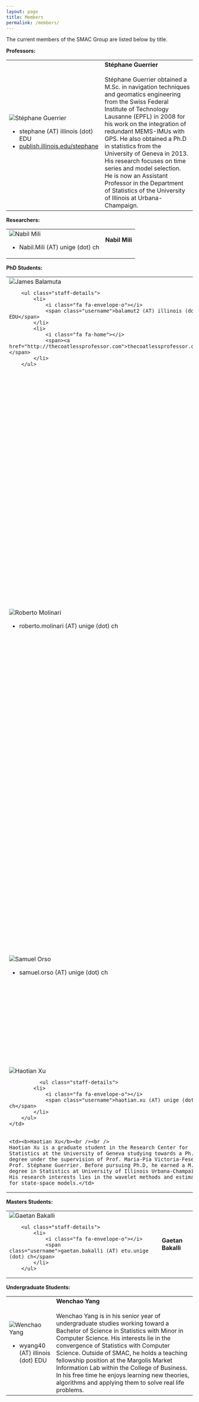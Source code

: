 ```yaml
---
layout: page
title: Members
permalink: /members/
---
```


The current members of the SMAC Group are listed below by title.


**Professors:**

<table>
  <tr>
  <td><img src="{{ "assets/images/staff/sguerrier.jpg" | prepend: site.baseurl }}" alt="Stéphane Guerrier" class="staff-picture" />

 <ul class="staff-details">
      	<li>
            <i class="fa fa-envelope-o"></i>
            <span class="username">stephane (AT) illinois (dot) EDU</span>
      	</li>
        <li>
            <i class="fa fa-home"></i>
            <span><a href="http://publish.illinois.edu/stephane/">publish.illinois.edu/stephane</a></span>
      	</li>
        </ul>
  </td>
    <td><b>Stéphane Guerrier</b> <br/> <br/>
    Stéphane Guerrier obtained a M.Sc. in navigation techniques and geomatics engineering from the Swiss Federal Institute of Technology Lausanne (EPFL) in 2008 for his work on the integration of redundant MEMS-IMUs with GPS. He also obtained a Ph.D in statistics from the University of Geneva in 2013. His research focuses on time series and model selection. He is now an Assistant Professor in the Department of Statistics of the University of Illinois at Urbana-Champaign.</td>
  </tr>
</table>


**Researchers:**
<table>
  <tr>
    <td><img src="{{ "assets/images/staff/nmili.pdf" | prepend: site.baseurl }}" alt="Nabil Mili" class="staff-picture"/>
	    <ul class="staff-details">
            <li>
                <i class="fa fa-envelope-o"></i>
                <span class="username">Nabil.Mili (AT) unige (dot) ch</span>
            </li>
        </ul>
	</td>
    <td><b>Nabil Mili</b><br /><br /> 
    </td>
  </tr>
</table>

**PhD Students:**
 
<table>
  <tr>
    <td><img src="{{ "assets/images/staff/jjbalamuta.jpg" | prepend: site.baseurl }}" alt="James Balamuta" class="staff-picture" />
      <br />
      
        <ul class="staff-details">
            <li>
                <i class="fa fa-envelope-o"></i>
                <span class="username">balamut2 (AT) illinois (dot) EDU</span>
            </li>
            <li>
                <i class="fa fa-home"></i>
                <span><a href="http://thecoatlessprofessor.com">thecoatlessprofessor.com</a></span>
            </li>
        </ul>
   </td>
    <td><b>James Balamuta</b></td>
  </tr>
  <tr>
    <td><img src="{{ "assets/images/staff/rmolinari.jpg" | prepend: site.baseurl }}" alt="Roberto Molinari" class="staff-picture" />  
          <ul class="staff-details">
            <li>
                <i class="fa fa-envelope-o"></i>
                <span class="username">roberto.molinari (AT) unige (dot) ch</span>
            </li>
        </ul>
</td>
    <td><b>Roberto Molinari</b> <br /><br />
    Roberto Molinari obtained a Bachelor and Master degree respectively in Political Sciences and International Affairs at the LUISS Guido Carli University in Rome. After experiences in the UNECE, OECD and Ernst &amp; Young, he enrolled for an M.Sc. in Statistics at the University of Geneva. Having completed the master degree he then enrolled in a PhD in Statistics in the same university during which he was Visiting Scholar at the University of Illinois Urbana-Champaign. His research interests are in robust time series model estimation, spatial statistics and model selection as well as applied statistics in the field of economics, finance and medicine.</td>
  </tr>
  <tr>
    </tr>
  <tr>
    <td><img src="{{ "assets/images/staff/sorso.jpg" | prepend: site.baseurl }}" alt="Samuel Orso" class="staff-picture" />  
          <ul class="staff-details">
            <li>
                <i class="fa fa-envelope-o"></i>
                <span class="username">samuel.orso (AT) unige (dot) ch</span>
            </li>
        </ul>
</td>
    <td><b>Samuel Orso</b> <br /><br />
    Samuel Orso is a PhD student in statistics at the University of Geneva. He obtained a BSc in management and a MSc in statistics from the same university. His research interests are in copula model, robust estimation and model selection.
  </td>
  </tr>
  <tr>
    <td><img src="{{ "assets/images/staff/hxu.jpg" | prepend: site.baseurl }}" alt="Haotian Xu" class="staff-picture" />
    
              <ul class="staff-details">
            <li>
                <i class="fa fa-envelope-o"></i>
                <span class="username">haotian.xu (AT) unige (dot) ch</span>
            </li>
        </ul>
    </td>
        

    <td><b>Haotian Xu</b><br /><br />
    Haotian Xu is a graduate student in the Research Center for Statistics at the University of Geneva studying towards a Ph.D degree under the supervision of Prof. Maria-Pia Victoria-Feser and Prof. Stéphane Guerrier. Before pursuing Ph.D, he earned a M.Sc. degree in Statistics at University of Illinois Urbana-Champaign. His research interests lies in the wavelet methods and estimation for state-space models.</td>
  </tr>
</table>

**Masters Students:**

<table>
    <tr>
    <td><img src="{{ "assets/images/staff/gbakalli.jpg" | prepend: site.baseurl }}" alt="Gaetan Bakalli" class="staff-picture" />
      <br />
      
        <ul class="staff-details">
            <li>
                <i class="fa fa-envelope-o"></i>
                <span class="username">gaetan.bakalli (AT) etu.unige (dot) ch</span>
            </li>
        </ul>
   </td>
    <td><b>Gaetan Bakalli</b></td>
  </tr>
</table>

**Undergraduate Students:**
<table>
  <tr>
    <td><img src="{{ "assets/images/staff/wyang.jpg" | prepend: site.baseurl }}" alt="Wenchao Yang" class="staff-picture"/>
	    <ul class="staff-details">
            <li>
                <i class="fa fa-envelope-o"></i>
                <span class="username">wyang40 (AT) illinois (dot) EDU</span>
            </li>
        </ul>
	</td>
    <td><b>Wenchao Yang</b><br /><br /> 
	Wenchao Yang is in his senior year of undergraduate studies working toward a Bachelor of Science in Statistics with Minor in Computer Science. His interests lie in the convergence of Statistics with Computer Science. Outside of SMAC, he holds a teaching fellowship position at the Margolis Market Information Lab within the College of Business. In his free time he enjoys learning new theories, algorithms and applying them to solve real life problems.
    </td>
  </tr>
</table>



<!-- **Alumi:** -->
